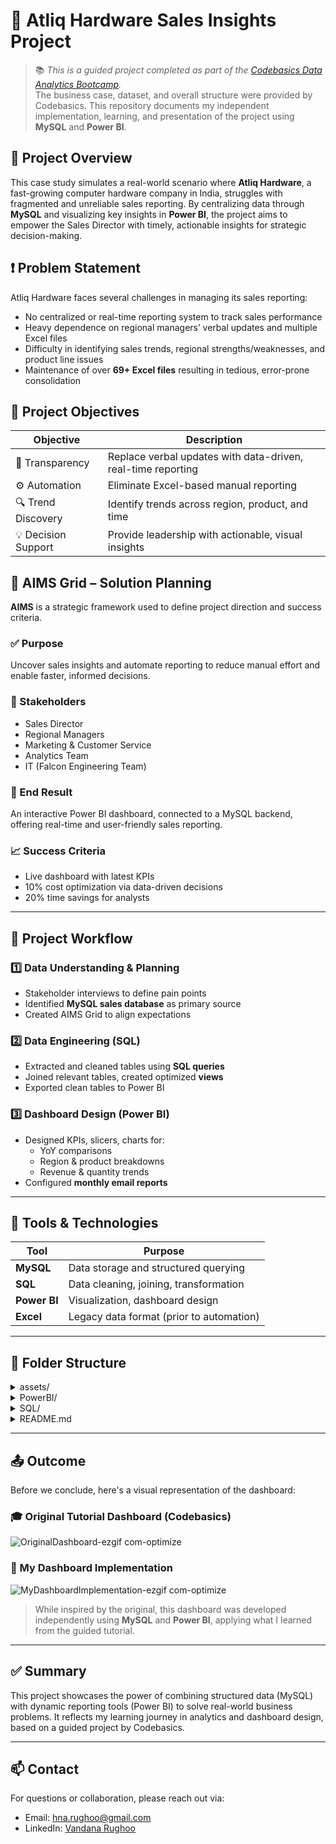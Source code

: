 # 💼 Atliq Hardware Sales Insights Project 

> 📚 *This is a guided project completed as part of the [Codebasics Data Analytics Bootcamp](https://www.youtube.com/watch?v=hhZ62IlTxYs&list=PLeo1K3hjS3uva8pk1FI3iK9kCOKQdz1I9).*  
> The business case, dataset, and overall structure were provided by Codebasics. This repository documents my independent implementation, learning, and presentation of the project using **MySQL** and **Power BI**.


## 📌 Project Overview

This case study simulates a real-world scenario where **Atliq Hardware**, a fast-growing computer hardware company in India, struggles with fragmented and unreliable sales reporting. By centralizing data through **MySQL** and visualizing key insights in **Power BI**, the project aims to empower the Sales Director with timely, actionable insights for strategic decision-making.


## ❗ Problem Statement

Atliq Hardware faces several challenges in managing its sales reporting:

- No centralized or real-time reporting system to track sales performance  
- Heavy dependence on regional managers’ verbal updates and multiple Excel files  
- Difficulty in identifying sales trends, regional strengths/weaknesses, and product line issues  
- Maintenance of over **69+ Excel files** resulting in tedious, error-prone consolidation


## 🎯 Project Objectives

| Objective            | Description                                                  |
|----------------------|--------------------------------------------------------------|
| 🧭 Transparency       | Replace verbal updates with data-driven, real-time reporting |
| ⚙️ Automation         | Eliminate Excel-based manual reporting                        |
| 🔍 Trend Discovery    | Identify trends across region, product, and time             |
| 💡 Decision Support   | Provide leadership with actionable, visual insights          |



## 🧠 AIMS Grid – Solution Planning

**AIMS** is a strategic framework used to define project direction and success criteria.

### ✅ Purpose  
Uncover sales insights and automate reporting to reduce manual effort and enable faster, informed decisions.

### 👥 Stakeholders  
- Sales Director  
- Regional Managers  
- Marketing & Customer Service  
- Analytics Team  
- IT (Falcon Engineering Team)

### 🎯 End Result  
An interactive Power BI dashboard, connected to a MySQL backend, offering real-time and user-friendly sales reporting.

### 📈 Success Criteria  
- Live dashboard with latest KPIs  
- 10% cost optimization via data-driven decisions  
- 20% time savings for analysts

---

## 🔄 Project Workflow

### 1️⃣ Data Understanding & Planning
- Stakeholder interviews to define pain points  
- Identified **MySQL sales database** as primary source  
- Created AIMS Grid to align expectations

### 2️⃣ Data Engineering (SQL)
- Extracted and cleaned tables using **SQL queries**  
- Joined relevant tables, created optimized **views**  
- Exported clean tables to Power BI

### 3️⃣ Dashboard Design (Power BI)
- Designed KPIs, slicers, charts for:
  - YoY comparisons  
  - Region & product breakdowns  
  - Revenue & quantity trends
- Configured **monthly email reports**

---

## 🧰 Tools & Technologies

| Tool         | Purpose                                        |
|--------------|------------------------------------------------|
| **MySQL**    | Data storage and structured querying           |
| **SQL**      | Data cleaning, joining, transformation         |
| **Power BI** | Visualization, dashboard design                |
| **Excel**    | Legacy data format (prior to automation)       |

---
## 📂 Folder Structure

<details>
  <summary>assets/</summary>

  - Contains images and GIFs used in documentation and dashboards.  
</details>

<details>
  <summary>PowerBI/</summary>

  - <code>dashboard.pbix</code> — Main Power BI dashboard file for visualization and reporting.  
</details>

<details>
  <summary>SQL/</summary>

  - SQL scripts including views, queries, and data transformation logic.  
</details>

<details>
  <summary>README.md</summary>

  - Project documentation and overview.  
</details>


---
## 📤 Outcome

Before we conclude, here's a visual representation of the dashboard:

### 🎓 Original Tutorial Dashboard (Codebasics)
![OriginalDashboard-ezgif com-optimize](https://github.com/user-attachments/assets/3261eb55-fc7b-4207-9baf-d0d1ab718449)

### 🚀 My Dashboard Implementation
![MyDashboardImplementation-ezgif com-optimize](https://github.com/user-attachments/assets/76aea663-e177-4595-b817-723651a9b86d)

> While inspired by the original, this dashboard was developed independently using **MySQL** and **Power BI**, applying what I learned from the guided tutorial.

---

## ✅ Summary

This project showcases the power of combining structured data (MySQL) with dynamic reporting tools (Power BI) to solve real-world business problems. It reflects my learning journey in analytics and dashboard design, based on a guided project by Codebasics.

---

## 📫 Contact

For questions or collaboration, please reach out via:

- Email: hna.rughoo@gmail.com  
- LinkedIn: [Vandana Rughoo](https://www.linkedin.com/in/vandana-rughoo-a018aa4a/)




